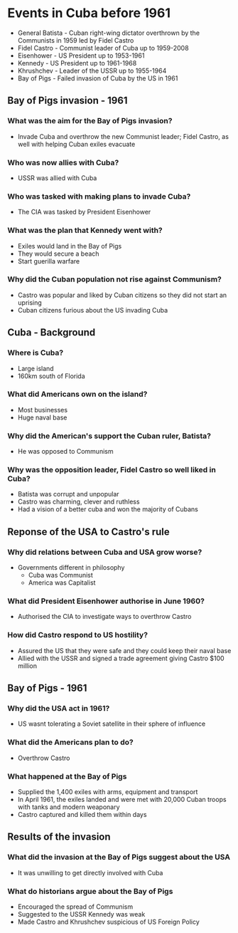 # Events in Cuba before 1961

- General Batista - Cuban right-wing dictator overthrown by the Communists in 1959 led by Fidel Castro
- Fidel Castro    - Communist leader of Cuba up to 1959-2008
- Eisenhower      - US President up to 1953-1961
- Kennedy         - US President up to 1961-1968
- Khrushchev      - Leader of the USSR up to 1955-1964
- Bay of Pigs     - Failed invasion of Cuba by the US in 1961

## Bay of Pigs invasion - 1961

### What was the aim for the Bay of Pigs invasion?

- Invade Cuba and overthrow the new Communist leader; Fidel Castro, as well with helping Cuban exiles evacuate

### Who was now allies with Cuba?

- USSR was allied with Cuba

### Who was tasked with making plans to invade Cuba?

- The CIA was tasked by President Eisenhower

### What was the plan that Kennedy went with?

- Exiles would land in the Bay of Pigs
- They would secure a beach
- Start guerilla warfare

### Why did the Cuban population not rise against Communism?

- Castro was popular and liked by Cuban citizens so they did not start an uprising
- Cuban citizens furious about the US invading Cuba


## Cuba - Background

### Where is Cuba?

- Large island
- 160km south of Florida

### What did Americans own on the island?

- Most businesses
- Huge naval base

### Why did the American's support the Cuban ruler, Batista?

- He was opposed to Communism

### Why was the opposition leader, Fidel Castro so well liked in Cuba?

- Batista was corrupt and unpopular
- Castro was charming, clever and ruthless
- Had a vision of a better cuba and won the majority of Cubans


## Reponse of the USA to Castro's rule

### Why did relations between Cuba and USA grow worse?

- Governments different in philosophy
	- Cuba was Communist
	- America was Capitalist

### What did President Eisenhower authorise in June 1960?

- Authorised the CIA to investigate ways to overthrow Castro

### How did Castro respond to US hostility?

- Assured the US that they were safe and they could keep their naval base
- Allied with the USSR and signed a trade agreement giving Castro $100 million


## Bay of Pigs - 1961

### Why did the USA act in 1961?

- US wasnt tolerating a Soviet satellite in their sphere of influence

### What did the Americans plan to do?

- Overthrow Castro

### What happened at the Bay of Pigs

- Supplied the 1,400 exiles with arms, equipment and transport
- In April 1961, the exiles landed and were met with 20,000 Cuban troops with tanks and modern weaponary
- Castro captured and killed them within days


## Results of the invasion

### What did the invasion at the Bay of Pigs suggest about the USA

- It was unwilling to get directly involved with Cuba

### What do historians argue about the Bay of Pigs

- Encouraged the spread of Communism
- Suggested to the USSR Kennedy was weak
- Made Castro and Khrushchev suspicious of US Foreign Policy
